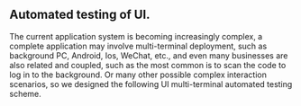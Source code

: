 ## Automated testing of UI.
The current application system is becoming increasingly complex, a complete application may involve multi-terminal deployment, such as background PC, Android, Ios, WeChat, etc., and even many businesses are also related and coupled, such as the most common is to scan the code to log in to the background.
Or many other possible complex interaction scenarios, so we designed the following UI multi-terminal automated testing scheme.